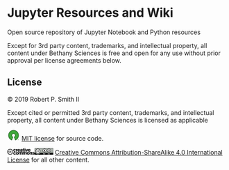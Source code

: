 # Jupyter Resources and Wiki

Open source repository of Jupyter Notebook and Python resources

Except for 3rd party content, trademarks, and intellectual property, all content under Bethany Sciences is free and open for any use without prior approval per license agreements below.

## License

© 2019 Robert P. Smith II  

Except cited or permitted 3rd party content, trademarks, and intellectual property, all content under Bethany Sciences is licensed as applicable  

<img src="img/osi.png" style="margin: 0px 2px" height="25"/> [MIT license](http://opensource.org/licenses/mit-license.php) for source code.

<img src="img/cclogo.png" style="margin: 0px 0px" height="15"/><img src="img/ccbysabutton.png" style="margin: 0px 0px" height="15"/> [Creative Commons Attribution-ShareAlike 4.0 International License](http://creativecommons.org/licenses/by-sa/4.0/) for all other content.  
